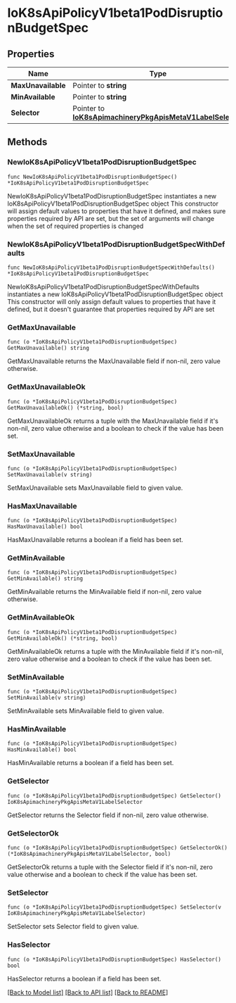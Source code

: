 # IoK8sApiPolicyV1beta1PodDisruptionBudgetSpec

## Properties

Name | Type | Description | Notes
------------ | ------------- | ------------- | -------------
**MaxUnavailable** | Pointer to **string** |  | [optional] 
**MinAvailable** | Pointer to **string** |  | [optional] 
**Selector** | Pointer to [**IoK8sApimachineryPkgApisMetaV1LabelSelector**](IoK8sApimachineryPkgApisMetaV1LabelSelector.md) |  | [optional] 

## Methods

### NewIoK8sApiPolicyV1beta1PodDisruptionBudgetSpec

`func NewIoK8sApiPolicyV1beta1PodDisruptionBudgetSpec() *IoK8sApiPolicyV1beta1PodDisruptionBudgetSpec`

NewIoK8sApiPolicyV1beta1PodDisruptionBudgetSpec instantiates a new IoK8sApiPolicyV1beta1PodDisruptionBudgetSpec object
This constructor will assign default values to properties that have it defined,
and makes sure properties required by API are set, but the set of arguments
will change when the set of required properties is changed

### NewIoK8sApiPolicyV1beta1PodDisruptionBudgetSpecWithDefaults

`func NewIoK8sApiPolicyV1beta1PodDisruptionBudgetSpecWithDefaults() *IoK8sApiPolicyV1beta1PodDisruptionBudgetSpec`

NewIoK8sApiPolicyV1beta1PodDisruptionBudgetSpecWithDefaults instantiates a new IoK8sApiPolicyV1beta1PodDisruptionBudgetSpec object
This constructor will only assign default values to properties that have it defined,
but it doesn't guarantee that properties required by API are set

### GetMaxUnavailable

`func (o *IoK8sApiPolicyV1beta1PodDisruptionBudgetSpec) GetMaxUnavailable() string`

GetMaxUnavailable returns the MaxUnavailable field if non-nil, zero value otherwise.

### GetMaxUnavailableOk

`func (o *IoK8sApiPolicyV1beta1PodDisruptionBudgetSpec) GetMaxUnavailableOk() (*string, bool)`

GetMaxUnavailableOk returns a tuple with the MaxUnavailable field if it's non-nil, zero value otherwise
and a boolean to check if the value has been set.

### SetMaxUnavailable

`func (o *IoK8sApiPolicyV1beta1PodDisruptionBudgetSpec) SetMaxUnavailable(v string)`

SetMaxUnavailable sets MaxUnavailable field to given value.

### HasMaxUnavailable

`func (o *IoK8sApiPolicyV1beta1PodDisruptionBudgetSpec) HasMaxUnavailable() bool`

HasMaxUnavailable returns a boolean if a field has been set.

### GetMinAvailable

`func (o *IoK8sApiPolicyV1beta1PodDisruptionBudgetSpec) GetMinAvailable() string`

GetMinAvailable returns the MinAvailable field if non-nil, zero value otherwise.

### GetMinAvailableOk

`func (o *IoK8sApiPolicyV1beta1PodDisruptionBudgetSpec) GetMinAvailableOk() (*string, bool)`

GetMinAvailableOk returns a tuple with the MinAvailable field if it's non-nil, zero value otherwise
and a boolean to check if the value has been set.

### SetMinAvailable

`func (o *IoK8sApiPolicyV1beta1PodDisruptionBudgetSpec) SetMinAvailable(v string)`

SetMinAvailable sets MinAvailable field to given value.

### HasMinAvailable

`func (o *IoK8sApiPolicyV1beta1PodDisruptionBudgetSpec) HasMinAvailable() bool`

HasMinAvailable returns a boolean if a field has been set.

### GetSelector

`func (o *IoK8sApiPolicyV1beta1PodDisruptionBudgetSpec) GetSelector() IoK8sApimachineryPkgApisMetaV1LabelSelector`

GetSelector returns the Selector field if non-nil, zero value otherwise.

### GetSelectorOk

`func (o *IoK8sApiPolicyV1beta1PodDisruptionBudgetSpec) GetSelectorOk() (*IoK8sApimachineryPkgApisMetaV1LabelSelector, bool)`

GetSelectorOk returns a tuple with the Selector field if it's non-nil, zero value otherwise
and a boolean to check if the value has been set.

### SetSelector

`func (o *IoK8sApiPolicyV1beta1PodDisruptionBudgetSpec) SetSelector(v IoK8sApimachineryPkgApisMetaV1LabelSelector)`

SetSelector sets Selector field to given value.

### HasSelector

`func (o *IoK8sApiPolicyV1beta1PodDisruptionBudgetSpec) HasSelector() bool`

HasSelector returns a boolean if a field has been set.


[[Back to Model list]](../README.md#documentation-for-models) [[Back to API list]](../README.md#documentation-for-api-endpoints) [[Back to README]](../README.md)



